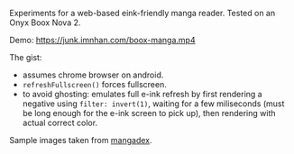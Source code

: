 Experiments for a web-based eink-friendly manga reader.
Tested on an Onyx Boox Nova 2.

Demo: https://junk.imnhan.com/boox-manga.mp4

The gist:

- assumes chrome browser on android.
- `refreshFullscreen()` forces fullscreen.
- to avoid ghosting: emulates full e-ink refresh by first rendering a negative
  using `filter: invert(1)`, waiting for a few miliseconds (must be long enough
  for the e-ink screen to pick up), then rendering with actual correct color.


Sample images taken from [mangadex](https://mangadex.org/chapter/850141).
